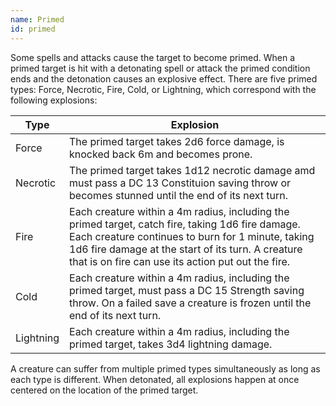 ```yaml
---
name: Primed
id: primed
---
```

Some spells and attacks cause the target to become primed. When a primed target is hit with a detonating spell or attack
the primed condition ends and the detonation causes an explosive effect. There are five primed types: Force, Necrotic, Fire, Cold, or Lightning,
which correspond with the following explosions:

Type | Explosion
--- | ---
Force | The primed target takes 2d6 force damage, is knocked back 6m and becomes prone.
Necrotic | The primed target takes 1d12 necrotic damage amd must pass a DC 13 Constituion saving throw or becomes stunned until the end of its next turn.
Fire | Each creature within a 4m radius, including the primed target, catch fire, taking 1d6 fire damage. Each creature continues to burn for 1 minute, taking 1d6 fire damage at the start of its turn. A creature that is on fire can use its action put out the fire.
Cold | Each creature within a 4m radius, including the primed target, must pass a DC 15 Strength saving throw. On a failed save a creature is frozen until the end of its next turn.
Lightning | Each creature within a 4m radius, including the primed target, takes 3d4 lightning damage.

A creature can suffer from multiple primed types simultaneously as long as each type is different. When detonated, all
explosions happen at once centered on the location of the primed target.